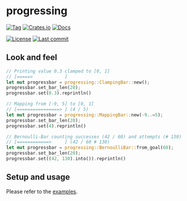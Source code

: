 # progressing

[![Tag][github/tags/badge]][github/tags]
[![Crates.io][crates.io/progressing/badge]][crates.io/progressing]
[![Docs][docs.rs/progressing/badge]][docs.rs/progressing]

[![License][github/license/badge]][github/license]
[![Last commit][github/last-commit/badge]][github/last-commit]

## Look and feel

```rust
// Printing value 0.3 clamped to [0, 1]
// [=====>            ]
let mut progressbar = progressing::ClampingBar::new();
progressbar.set_bar_len(20);
progressbar.set(0.3).reprintln()

// Mapping from [-9, 5] to [0, 1]
// [================> ] (4 / 5)
let mut progressbar = progressing::MappingBar::new(-9..=5);
progressbar.set_bar_len(20);
progressbar.set(4).reprintln()

// Bernoulli-Bar counting successes (42 / 60) and attempts (# 130)
// [============>     ] (42 / 60 # 130)
let mut progressbar = progressing::BernoulliBar::from_goal(60);
progressbar.set_bar_len(20);
progressbar.set((42, 130).into()).reprintln()
```

## Setup and usage

Please refer to the [examples][github/tree/examples].

[crates.io/progressing]: https://crates.io/crates/progressing
[crates.io/progressing/badge]: https://img.shields.io/crates/v/progressing?style=for-the-badge
[docs.rs/progressing]: https://docs.rs/progressing/
[docs.rs/progressing/badge]: https://img.shields.io/crates/v/progressing?color=informational&label=docs&style=for-the-badge
[github/last-commit]: https://github.com/dominicparga/progressing/commits
[github/last-commit/badge]: https://img.shields.io/github/last-commit/dominicparga/progressing?style=for-the-badge
[github/license]: https://github.com/dominicparga/progressing/blob/master/LICENSE
[github/license/badge]: https://img.shields.io/github/license/dominicparga/progressing?style=for-the-badge
[github/tags]: https://github.com/dominicparga/progressing/tags
[github/tags/badge]: https://img.shields.io/github/v/tag/dominicparga/progressing?sort=semver&style=for-the-badge
[github/tree/examples]: https://github.com/dominicparga/progressing/tree/master/examples
